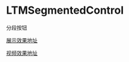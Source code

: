 # LTMSegmentedControl
分段按钮

[展示效果地址](https://share.weiyun.com/OefEMKlP)

[视频效果地址](https://share.weiyun.com/OHczoY43)
